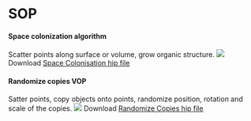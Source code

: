 # SOP
#### Space colonization algorithm
Scatter points along surface or volume, grow organic structure.
[![](https://c1.staticflickr.com/1/813/40697098994_88c80c9110_o.gif)](https://c1.staticflickr.com/1/813/40697098994_88c80c9110_o.gif)
Download [Space Colonisation hip file](../blob/master/hips/spaceColonization_001.hipnc)

#### Randomize copies VOP
Satter points, copy objects onto points, randomize position, rotation and scale of the copies. 
[![](https://c1.staticflickr.com/1/887/41411521611_697f823b58_o.gif)](https://c1.staticflickr.com/1/887/41411521611_697f823b58_o.gif)
Download [Randomize Copies hip file](../blob/master/hips/randomizeCopiesVOP_001.hipnc)